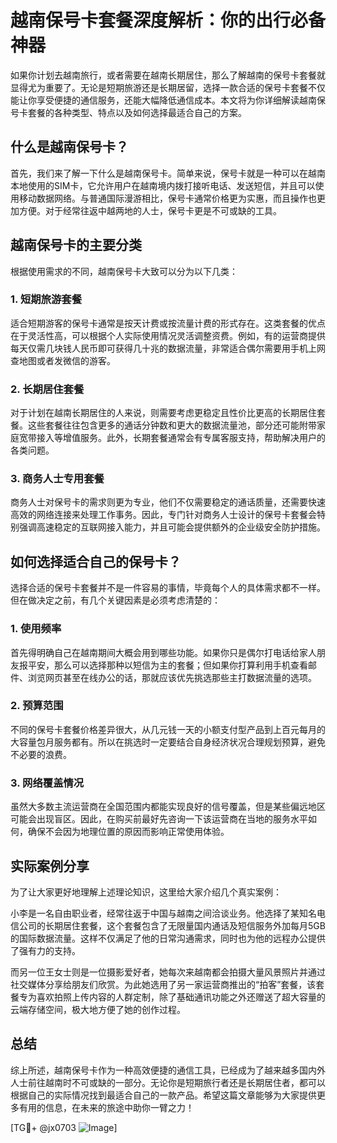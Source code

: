 # 越南保号卡套餐深度解析：你的出行必备神器

如果你计划去越南旅行，或者需要在越南长期居住，那么了解越南的保号卡套餐就显得尤为重要了。无论是短期旅游还是长期居留，选择一款合适的保号卡套餐不仅能让你享受便捷的通信服务，还能大幅降低通信成本。本文将为你详细解读越南保号卡套餐的各种类型、特点以及如何选择最适合自己的方案。

## 什么是越南保号卡？

首先，我们来了解一下什么是越南保号卡。简单来说，保号卡就是一种可以在越南本地使用的SIM卡，它允许用户在越南境内拨打接听电话、发送短信，并且可以使用移动数据网络。与普通国际漫游相比，保号卡通常价格更为实惠，而且操作也更加方便。对于经常往返中越两地的人士，保号卡更是不可或缺的工具。

## 越南保号卡的主要分类

根据使用需求的不同，越南保号卡大致可以分为以下几类：

### 1. 短期旅游套餐
适合短期游客的保号卡通常是按天计费或按流量计费的形式存在。这类套餐的优点在于灵活性高，可以根据个人实际使用情况灵活调整资费。例如，有的运营商提供每天仅需几块钱人民币即可获得几十兆的数据流量，非常适合偶尔需要用手机上网查地图或者发微信的游客。

### 2. 长期居住套餐
对于计划在越南长期居住的人来说，则需要考虑更稳定且性价比更高的长期居住套餐。这些套餐往往包含更多的通话分钟数和更大的数据流量池，部分还可能附带家庭宽带接入等增值服务。此外，长期套餐通常会有专属客服支持，帮助解决用户的各类问题。

### 3. 商务人士专用套餐
商务人士对保号卡的需求则更为专业，他们不仅需要稳定的通话质量，还需要快速高效的网络连接来处理工作事务。因此，专门针对商务人士设计的保号卡套餐会特别强调高速稳定的互联网接入能力，并且可能会提供额外的企业级安全防护措施。

## 如何选择适合自己的保号卡？

选择合适的保号卡套餐并不是一件容易的事情，毕竟每个人的具体需求都不一样。但在做决定之前，有几个关键因素是必须考虑清楚的：

### 1. 使用频率
首先得明确自己在越南期间大概会用到哪些功能。如果你只是偶尔打电话给家人朋友报平安，那么可以选择那种以短信为主的套餐；但如果你打算利用手机查看邮件、浏览网页甚至在线办公的话，那就应该优先挑选那些主打数据流量的选项。

### 2. 预算范围
不同的保号卡套餐价格差异很大，从几元钱一天的小额支付型产品到上百元每月的大容量包月服务都有。所以在挑选时一定要结合自身经济状况合理规划预算，避免不必要的浪费。

### 3. 网络覆盖情况
虽然大多数主流运营商在全国范围内都能实现良好的信号覆盖，但是某些偏远地区可能会出现盲区。因此，在购买前最好先咨询一下该运营商在当地的服务水平如何，确保不会因为地理位置的原因而影响正常使用体验。

## 实际案例分享

为了让大家更好地理解上述理论知识，这里给大家介绍几个真实案例：

小李是一名自由职业者，经常往返于中国与越南之间洽谈业务。他选择了某知名电信公司的长期居住套餐，这个套餐包含了无限量国内通话及短信服务外加每月5GB的国际数据流量。这样不仅满足了他的日常沟通需求，同时也为他的远程办公提供了强有力的支持。

而另一位王女士则是一位摄影爱好者，她每次来越南都会拍摄大量风景照片并通过社交媒体分享给朋友们欣赏。为此她选用了另一家运营商推出的“拍客”套餐，该套餐专为喜欢拍照上传内容的人群定制，除了基础通讯功能之外还赠送了超大容量的云端存储空间，极大地方便了她的创作过程。

## 总结

综上所述，越南保号卡作为一种高效便捷的通信工具，已经成为了越来越多国内外人士前往越南时不可或缺的一部分。无论你是短期旅行者还是长期居住者，都可以根据自己的实际情况找到最适合自己的一款产品。希望这篇文章能够为大家提供更多有用的信息，在未来的旅途中助你一臂之力！

[TG💪+ @jx0703 ![Image](https://github.com/user-attachments/assets/dbca1d08-cadb-493c-b0ec-ad6f7a83f270)]
